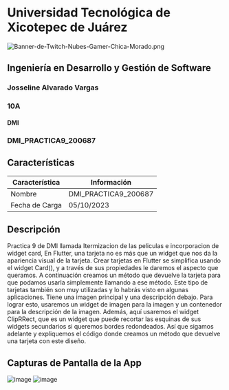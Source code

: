 # Universidad Tecnológica de Xicotepec de Juárez

![Banner-de-Twitch-Nubes-Gamer-Chica-Morado.png](https://i.postimg.cc/15q3LFXF/Banner-de-Twitch-Nubes-Gamer-Chica-Morado.png)

## Ingeniería en Desarrollo y Gestión de Software
### Josseline Alvarado Vargas
### 10A
#### DMI
### DMI_PRACTICA9_200687

## Características
| Característica         | Información                                                              |
|------------------------|--------------------------------------------------------------------------|
| Nombre                 | DMI_PRACTICA9_200687                                     |
| Fecha de Carga         | 05/10/2023                                                                 |

## Descripción      

Practica 9 de DMI llamada Itermizacion de las peliculas e incorporacion de widget card, En Flutter, una tarjeta no es más que un widget que nos da la apariencia visual de la tarjeta. Crear tarjetas en Flutter se simplifica usando el widget Card(), y a través de sus propiedades le daremos el aspecto que queramos. A continuación creamos un método que devuelve la tarjeta para que podamos usarla simplemente llamando a ese método.
Este tipo de tarjetas también son muy utilizadas y lo habrás visto en algunas aplicaciones. Tiene una imagen principal y una descripción debajo. Para lograr esto, usaremos un widget de imagen para la imagen y un contenedor para la descripción de la imagen. Además, aquí usaremos el widget ClipRRect, que es un widget que puede recortar las esquinas de sus widgets secundarios si queremos bordes redondeados. Así que sigamos adelante y expliquemos el código donde creamos un método que devuelve una tarjeta con este diseño.

  
## Capturas de Pantalla de la App

![image](https://github.com/JossAlvarado/DMI_Practica9_200687/assets/84793967/23d3e981-ff01-4320-926f-99ecddd9a183)
![image](https://github.com/JossAlvarado/DMI_Practica9_200687/assets/84793967/88e2c1bf-3592-441e-90fe-c77721092825)




